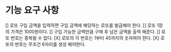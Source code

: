 # 기능 요구 사항
[] 로또 구입 금액을 입력하면 구입 금액에 해당하는 로또를 발급해야 한다.
[] 로또 1장의 가격은 1000원이다.
[] 구입 가능한 금액만큼 구매 후 남은 금액을 출력 해준다.
[] 로또 번호는 중복될 수 없다.
[X] 로또의 각 번호는 1부터 45까지의 숫자여야 한다.
[X] 로또의 번호는 무조건 6자리를 생성 해야한다.